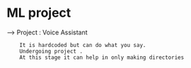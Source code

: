 # ML project


--> Project : Voice Assistant

        It is hardcoded but can do what you say.
        Undergoing project .
        At this stage it can help in only making directories

